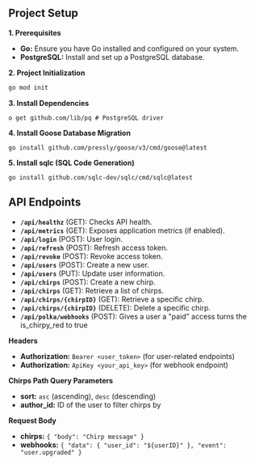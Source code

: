 ## Project Setup

**1. Prerequisites**

* **Go:** Ensure you have Go installed and configured on your system.
* **PostgreSQL:** Install and set up a PostgreSQL database.

**2. Project Initialization**

```bash
go mod init 
```

**3. Install Dependencies**

```
o get github.com/lib/pq # PostgreSQL driver
```

**4. Install Goose Database Migration**

```
go install github.com/pressly/goose/v3/cmd/goose@latest
```

**5. Install sqlc (SQL Code Generation)**

```
go install github.com/sqlc-dev/sqlc/cmd/sqlc@latest
```

## API Endpoints

* **`/api/healthz`** (GET): Checks API health.
* **`/api/metrics`** (GET): Exposes application metrics (if enabled).
* **`/api/login`** (POST): User login.
* **`/api/refresh`** (POST): Refresh access token.
* **`/api/revoke`** (POST): Revoke access token.
* **`/api/users`** (POST): Create a new user.
* **`/api/users`** (PUT): Update user information.
* **`/api/chirps`** (POST): Create a new chirp.
* **`/api/chirps`** (GET): Retrieve a list of chirps.
* **`/api/chirps/{chirpID}`** (GET): Retrieve a specific chirp.
* **`/api/chirps/{chirpID}`** (DELETE): Delete a specific chirp.
* **`/api/polka/webhooks`** (POST): Gives a user a "paid" access turns the is_chirpy_red to true  

**Headers**

* **Authorization:** `Bearer <user_token>` (for user-related endpoints)
* **Authorization:** `ApiKey <your_api_key>` (for webhook endpoint)

**Chirps Path Query Parameters**

* **sort:** `asc` (ascending), `desc` (descending)
* **author_id:** ID of the user to filter chirps by

**Request Body**

* **chirps:** `{ "body": "Chirp message" }`
* **webhooks:** `{ "data": { "user_id": "${userID}" }, "event": "user.upgraded" }`
